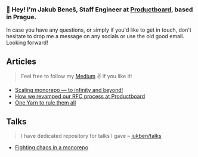 ###  👋 Hey! I'm Jakub Beneš, Staff Engineer at [Productboard](https://www.productboard.com/), based in Prague.

In case you have any questions, or simply if you'd like to get in touch, don't hesitate to drop me a message on any socials or use the old good email. Looking forward!

## Articles
> Feel free to follow my [Medium](https://medium.com/@jukben) ✌ if you like it!
- [Scaling monorepo — to infinity and beyond!](https://medium.com/productboard-engineering/scaling-monorepo-to-infinity-and-beyond-79bed3d302b2)
- [How we revamped our RFC process at Productboard](https://medium.com/productboard-engineering/how-we-revamped-our-rfc-process-at-productboard-9368819ebe06)
- [One Yarn to rule them all](https://medium.com/productboard-engineering/one-yarn-to-rule-them-all-2d950127ee6f)

## Talks
> I have dedicated repository for talks I gave – [jukben/talks](https://github.com/jukben/talks)

- [Fighting chaos in a monorepo](https://www.youtube.com/watch?v=qjcwXQCxQb4)
